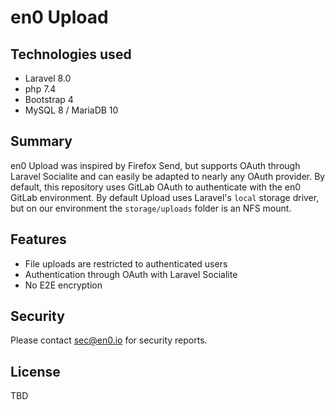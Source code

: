 # en0 Upload

## Technologies used

- Laravel 8.0
- php 7.4
- Bootstrap 4
- MySQL 8 / MariaDB 10

## Summary

en0 Upload was inspired by Firefox Send, but supports OAuth through Laravel Socialite and can easily be adapted to
nearly any OAuth provider. By default, this repository uses GitLab OAuth to authenticate with the en0 GitLab environment.
By default Upload uses Laravel's `local` storage driver, but on our environment the `storage/uploads` folder is an NFS mount.

## Features

- File uploads are restricted to authenticated users
- Authentication through OAuth with Laravel Socialite
- No E2E encryption

## Security

Please contact sec@en0.io for security reports.

## License

TBD
